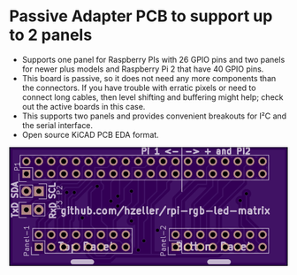 Passive Adapter PCB to support up to 2 panels
=============================================

   * Supports one panel for Raspberry PIs with 26 GPIO pins and two
     panels for newer plus models and Raspberry Pi 2 that have 40 GPIO pins.
   * This board is passive, so it does not need any more components than the
     connectors. If you have trouble with erratic pixels or need to connect
     long cables, then level shifting and buffering might help; check out
     the active boards in this case.
   * This supports two panels and provides convenient breakouts
     for I²C and the serial interface.
   * Open source KiCAD PCB EDA format.

![Preview][rendering]

[rendering]: ../../img/passive2-pcb.png
